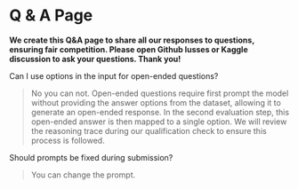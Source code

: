 
# Q & A Page

**We create this Q&A page to share all our responses to questions, ensuring fair competition. Please open Github Iusses or Kaggle discussion to ask your questions. Thank you!**

Can I use options in the input for open-ended questions?

> No you can not. Open-ended questions require first prompt the model without providing the answer options from the dataset, allowing it to generate an open-ended response. In the second evaluation step, this open-ended answer is then mapped to a single option. We will review the reasoning trace during our qualification check to ensure this process is followed.

Should prompts be fixed during submission?
> You can change the prompt.
